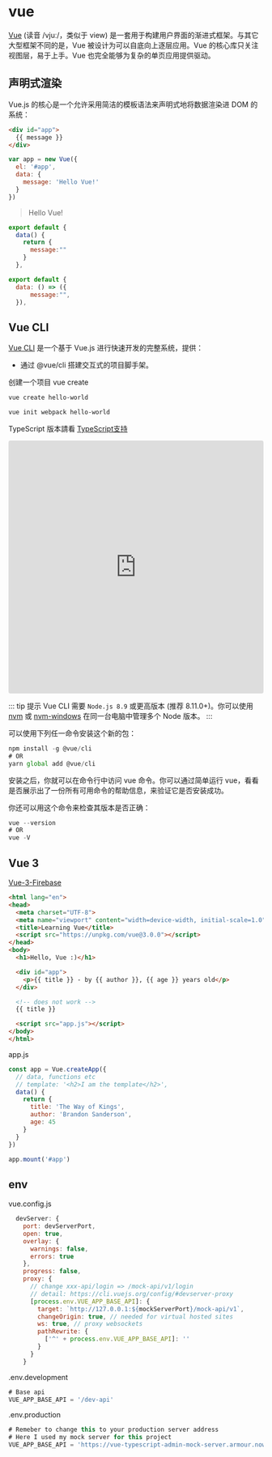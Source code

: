 # vue

[Vue](https://cn.vuejs.org/v2/guide/) (读音 /vjuː/，类似于 view) 是一套用于构建用户界面的渐进式框架。与其它大型框架不同的是，Vue 被设计为可以自底向上逐层应用。Vue 的核心库只关注视图层，易于上手。Vue 也完全能够为复杂的单页应用提供驱动。

## 声明式渲染

Vue.js 的核心是一个允许采用简洁的模板语法来声明式地将数据渲染进 DOM 的系统：

```html
<div id="app">
  {{ message }}
</div>
```

```js
var app = new Vue({
  el: '#app',
  data: {
    message: 'Hello Vue!'
  }
})
```

> Hello Vue!

```js
export default {
  data() {
    return {
      message:""
    }
  },
```

```js
export default {
  data: () => ({
      message:"",
  }),
```

## Vue CLI

[Vue CLI](https://cli.vuejs.org/zh/guide/) 是一个基于 Vue.js 进行快速开发的完整系统，提供：
* 通过 @vue/cli 搭建交互式的项目脚手架。

创建一个项目 vue create

```sh
vue create hello-world
```

```sh
vue init webpack hello-world
```

TypeScript 版本請看 [TypeScript支持](https://jacobhsu.github.io/VuePress/zh-cn/guide/typescript.html#工程创建)

<iframe
    src="https://codesandbox.io/embed/still-darkness-l7id6?fontsize=14&hidenavigation=1&theme=dark"
    style="width:100%; height:500px; border:0; border-radius: 4px; overflow:hidden;"
    title="vue-cli"
    allow="geolocation; microphone; camera; midi; vr; accelerometer; gyroscope; payment; ambient-light-sensor; encrypted-media; usb"
    sandbox="allow-modals allow-forms allow-popups allow-scripts allow-same-origin"
></iframe>

::: tip 提示
Vue CLI 需要 `Node.js 8.9` 或更高版本 (推荐 8.11.0+)。你可以使用 [nvm](https://github.com/nvm-sh/nvm) 或 [nvm-windows](https://github.com/coreybutler/nvm-windows) 在同一台电脑中管理多个 Node 版本。
:::

可以使用下列任一命令安装这个新的包：

```js
npm install -g @vue/cli
# OR
yarn global add @vue/cli
```

安装之后，你就可以在命令行中访问 vue 命令。你可以通过简单运行 vue，看看是否展示出了一份所有可用命令的帮助信息，来验证它是否安装成功。

你还可以用这个命令来检查其版本是否正确：

```js
vue --version
# OR
vue -V
```

## Vue 3

[Vue-3-Firebase](https://github.com/iamshaunjp/Vue-3-Firebase)

```html
<html lang="en">
<head>
  <meta charset="UTF-8">
  <meta name="viewport" content="width=device-width, initial-scale=1.0">
  <title>Learning Vue</title>
  <script src="https://unpkg.com/vue@3.0.0"></script>
</head>
<body>
  <h1>Hello, Vue :)</h1>

  <div id="app">
    <p>{{ title }} - by {{ author }}, {{ age }} years old</p>
  </div>

  <!-- does not work -->
  {{ title }}

  <script src="app.js"></script>
</body>
</html>
```

app.js

```js
const app = Vue.createApp({
  // data, functions etc
  // template: '<h2>I am the template</h2>',
  data() {
    return {
      title: 'The Way of Kings',
      author: 'Brandon Sanderson',
      age: 45
    }
  }
})

app.mount('#app')
```

## env

vue.config.js

```js
  devServer: {
    port: devServerPort,
    open: true,
    overlay: {
      warnings: false,
      errors: true
    },
    progress: false,
    proxy: {
      // change xxx-api/login => /mock-api/v1/login
      // detail: https://cli.vuejs.org/config/#devserver-proxy
      [process.env.VUE_APP_BASE_API]: {
        target: `http://127.0.0.1:${mockServerPort}/mock-api/v1`,
        changeOrigin: true, // needed for virtual hosted sites
        ws: true, // proxy websockets
        pathRewrite: {
          ['^' + process.env.VUE_APP_BASE_API]: ''
        }
      }
    }
```

.env.development

```js
# Base api
VUE_APP_BASE_API = '/dev-api'
```

.env.production

```js
# Remeber to change this to your production server address
# Here I used my mock server for this project
VUE_APP_BASE_API = 'https://vue-typescript-admin-mock-server.armour.now.sh/mock-api/v1/'
```